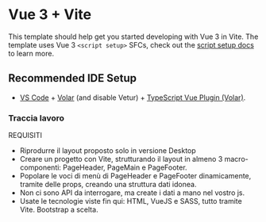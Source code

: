 # Vue 3 + Vite

This template should help get you started developing with Vue 3 in Vite. The template uses Vue 3 `<script setup>` SFCs, check out the [script setup docs](https://v3.vuejs.org/api/sfc-script-setup.html#sfc-script-setup) to learn more.

## Recommended IDE Setup

- [VS Code](https://code.visualstudio.com/) + [Volar](https://marketplace.visualstudio.com/items?itemName=Vue.volar) (and disable Vetur) + [TypeScript Vue Plugin (Volar)](https://marketplace.visualstudio.com/items?itemName=Vue.vscode-typescript-vue-plugin).

### Traccia lavoro

REQUISITI

- Riprodurre il layout proposto solo in versione Desktop
- Creare un progetto con Vite, strutturando il layout in almeno 3 macro-componenti: PageHeader, PageMain e PageFooter.
- Popolare le voci di menù di PageHeader e PageFooter dinamicamente, tramite delle props, creando una struttura dati idonea.
- Non ci sono API da interrogare, ma create i dati a mano nel vostro js.
- Usate le tecnologie viste fin qui: HTML, VueJS e SASS, tutto tramite Vite. Bootstrap a scelta.
